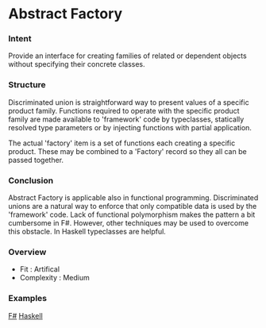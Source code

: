 
# Abstract Factory


### Intent

Provide an interface for creating families of related or dependent objects without specifying their concrete classes.


### Structure

Discriminated union is straightforward way to present values of a specific product family. Functions required to operate with the specific product family are made available to 'framework' code by typeclasses, statically resolved type parameters or by injecting functions with partial application.

The actual 'factory' item is a set of functions each creating a specific product. These may be combined to a 'Factory' record so they all can be passed together.


### Conclusion

Abstract Factory is applicable also in functional programming. Discriminated unions are a natural way to enforce that only compatible data is used by the 'framework' code. Lack of functional polymorphism makes the pattern a bit cumbersome in F#. However, other techniques may be used to overcome this obstacle. In Haskell typeclasses are helpful.


### Overview

- Fit : Artifical
- Complexity : Medium


### Examples

[F#](abstract_factory.fsx)
[Haskell](abstract_factory.hs)
